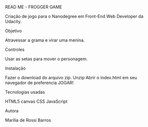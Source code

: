 READ ME  - FROGGER GAME

Criação de jogo para o Nanodegree em Front-End Web Developer da Udacity.

Objetivo

Atravessar a grama e virar uma menina.

Controles

Usar as setas para mover o personagem.

Instalação

Fazer o download do arquivo zip.
Unzip 
Abrir o index.html em seu navegador de preferencia
JOGAR!


Tecnologias usadas

HTML5 canvas
CSS
JavaScript

Autora

Marilia de Rossi Barros